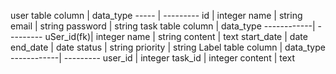 user table
column      | data_type
-----       | ---------
id          | integer
name        | string
email       | string
password    | string
task table
column      | data_type
------------| ---------
 uSer_id(fk)| integer
 name       | string
 content    | text
 start_date | date
 end_date   | date
 status     | string
 priority   | string
Label table
column      | data_type
------------|  ---------
user_id     | integer
task_id     | integer
content     | text





